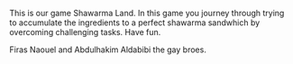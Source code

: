 This is our game Shawarma Land. In this game you journey through trying to accumulate the ingredients to a perfect shawarma sandwhich by overcoming challenging tasks. Have fun.

Firas Naouel and Abdulhakim Aldabibi the gay broes.
